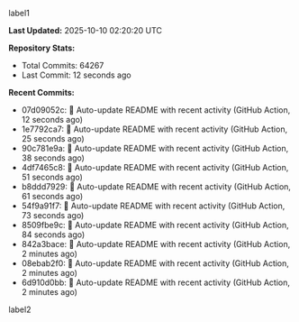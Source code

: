 
label1 
<!-- ACTIVITY_START -->
**Last Updated:** 2025-10-10 02:20:20 UTC

**Repository Stats:**
- Total Commits: 64267
- Last Commit: 12 seconds ago

**Recent Commits:**
- 07d09052c: 🤖 Auto-update README with recent activity (GitHub Action, 12 seconds ago)
- 1e7792ca7: 🤖 Auto-update README with recent activity (GitHub Action, 25 seconds ago)
- 90c781e9a: 🤖 Auto-update README with recent activity (GitHub Action, 38 seconds ago)
- 4df7465c8: 🤖 Auto-update README with recent activity (GitHub Action, 51 seconds ago)
- b8ddd7929: 🤖 Auto-update README with recent activity (GitHub Action, 61 seconds ago)
- 54f9a91f7: 🤖 Auto-update README with recent activity (GitHub Action, 73 seconds ago)
- 8509fbe9c: 🤖 Auto-update README with recent activity (GitHub Action, 84 seconds ago)
- 842a3bace: 🤖 Auto-update README with recent activity (GitHub Action, 2 minutes ago)
- 08ebab2f0: 🤖 Auto-update README with recent activity (GitHub Action, 2 minutes ago)
- 6d910d0bb: 🤖 Auto-update README with recent activity (GitHub Action, 2 minutes ago)
<!-- ACTIVITY_END -->

label2
